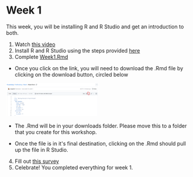 # Week 1

This week, you will be installing R and R Studio and get an introduction to both.

1. Watch [this video](https://www.youtube.com/watch?v=5wy6JDx_a7g) 
2. Install R and R Studio using the steps provided [here](https://github.com/seegerab/R-workshop/blob/main/PreWorkshop/Week1/Installing%20R%20and%20R%20Studio.md) 
3. Complete [Week1.Rmd](https://github.com/seegerab/R-workshop/blob/main/PreWorkshop/Week1/Week1.Rmd)

- Once you click on the link, you will need to download the .Rmd file by clicking on the download button, circled below

<img src="images/image-8.png" width="50%" />

- The .Rmd will be in your downloads folder. Please move this to a folder that you create for this workshop.

- Once the file is in it's final destination, clicking on the .Rmd should pull up the file in R Studio.

4. Fill out [this survey](https://docs.google.com/forms/d/e/1FAIpQLScHDv_sdD-A_I8uOVBGRtkj-618DtXySOEBCeE0qBMk0zfpYA/viewform?usp=dialog) 
5. Celebrate! You completed everything for week 1.